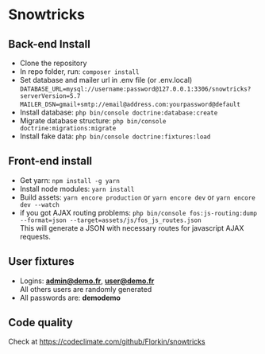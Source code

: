 # Snowtricks

## Back-end Install
- Clone the repository
- In repo folder, run: ```composer install```
- Set database and mailer url in .env file (or .env.local)  
```DATABASE_URL=mysql://username:password@127.0.0.1:3306/snowtricks?serverVersion=5.7```
```MAILER_DSN=gmail+smtp://email@address.com:yourpassword@default```
- Install database: ```php bin/console doctrine:database:create```
- Migrate database structure: ```php bin/console doctrine:migrations:migrate```
- Install fake data: ```php bin/console doctrine:fixtures:load```

## Front-end install
- Get yarn: ```npm install -g yarn```
- Install node modules: ```yarn install```
- Build assets: ```yarn encore production``` or ```yarn encore dev``` or  ```yarn encore dev --watch```
- if you got AJAX routing problems: ```php bin/console fos:js-routing:dump --format=json --target=assets/js/fos_js_routes.json```  
This will generate a JSON with necessary routes for javascript AJAX requests.

## User fixtures
- Logins: **admin@demo.fr**, **user@demo.fr**  
All others users are randomly generated
- All passwords are: **demodemo**

## Code quality
Check at https://codeclimate.com/github/Florkin/snowtricks

